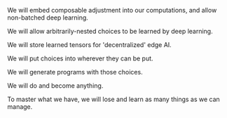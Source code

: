 We will embed composable adjustment into our computations, and allow non-batched deep learning.

We will allow arbitrarily-nested choices to be learned by deep learning.

We will store learned tensors for 'decentralized' edge AI.

We will put choices into wherever they can be put.

We will generate programs with those choices.

We will do and become anything.

To master what we have, we will lose and learn as many things as we can manage.
